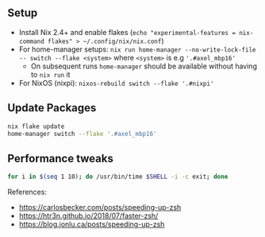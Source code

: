 ## Setup

- Install Nix 2.4+ and enable flakes (`echo "experimental-features = nix-command flakes" > ~/.config/nix/nix.conf`)
- For home-manager setups: `nix run home-manager --no-write-lock-file -- switch --flake <system>` where `<system>` is e.g `'.#axel_mbp16'`
  - On subsequent runs `home-manager` should be available without having to `nix run` it
- For NixOS (nixpi): `nixos-rebuild switch --flake '.#nixpi'`

## Update Packages

```sh
nix flake update
home-manager switch --flake '.#axel_mbp16'
```

## Performance tweaks

```bash
for i in $(seq 1 10); do /usr/bin/time $SHELL -i -c exit; done
```

References:

- https://carlosbecker.com/posts/speeding-up-zsh
- https://htr3n.github.io/2018/07/faster-zsh/
- https://blog.jonlu.ca/posts/speeding-up-zsh

